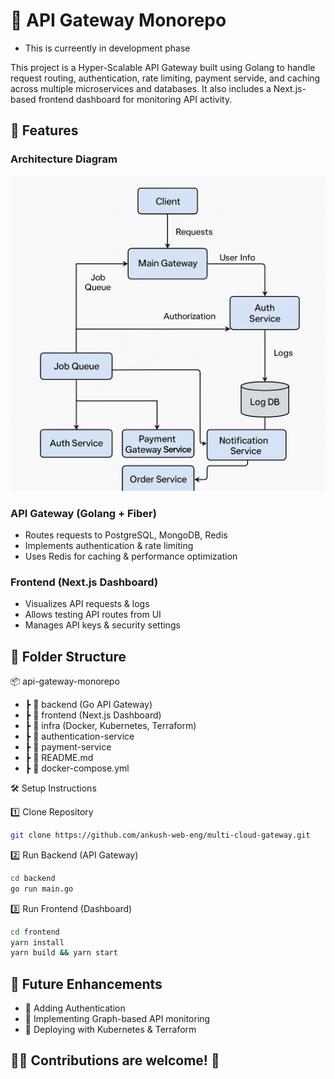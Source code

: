# 🚀 API Gateway Monorepo

- This is curreently in development phase

This project is a Hyper-Scalable API Gateway built using Golang to handle request routing, authentication, rate limiting, payment servide, and caching across multiple microservices and databases. It also includes a Next.js-based frontend dashboard for monitoring API activity.

## 📌 Features

### Architecture Diagram

<div align="center">
<img src = "/assets/architecture.png">
</div>

### API Gateway (Golang + Fiber)

- Routes requests to PostgreSQL, MongoDB, Redis
- Implements authentication & rate limiting
- Uses Redis for caching & performance optimization

### Frontend (Next.js Dashboard)

- Visualizes API requests & logs
- Allows testing API routes from UI
- Manages API keys & security settings

## 📂 Folder Structure

📦 api-gateway-monorepo
- ┣ 📂 backend (Go API Gateway)
- ┣ 📂 frontend (Next.js Dashboard)
- ┣ 📂 infra (Docker, Kubernetes, Terraform)
- ┣ 📂 authentication-service
- ┣ 📂 payment-service
- ┣ 📜 README.md
- ┣ 📜 docker-compose.yml

🛠️ Setup Instructions

1️⃣ Clone Repository

```bash
git clone https://github.com/ankush-web-eng/multi-cloud-gateway.git
```

2️⃣ Run Backend (API Gateway)

```bash
cd backend
go run main.go
```

3️⃣ Run Frontend (Dashboard)

```bash
cd frontend
yarn install
yarn build && yarn start
```

<!-- 4️⃣ Test API Gateway

```bash
curl http://localhost:8080/api/user/1
``` -->

## 🚀 Future Enhancements

- 🔹 Adding Authentication
- 🔹 Implementing Graph-based API monitoring
- 🔹 Deploying with Kubernetes & Terraform

## 👨‍💻 Contributions are welcome! 🎉
